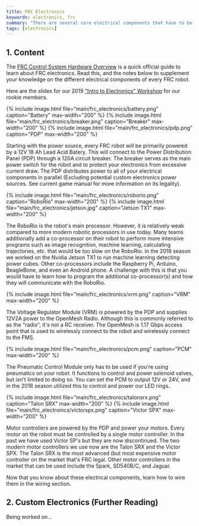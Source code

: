 ```yaml
---
title: FRC Electronics
keywords: electronics, frc
summary: "There are several core electrical components that have to be present in every FRC robot to be FRC legal."
tags: [electronics]
---
```


## 1. Content
The [FRC Control System Hardware Overview](https://wpilib.screenstepslive.com/s/currentCS/m/cs_hardware/l/144968-frc-control-system-hardware-overview) is a quick official guide to learn about FRC electronics. Read this, and the notes below to supplement your knowledge on the different electrical components of every FRC robot.

Here are the slides for our 2019 ["Intro to Electronics" Workshop](https://docs.google.com/presentation/d/1ffs1Fc1p5dTy7iFK4lpKj7pC9f1cEUFPQZVbBLUWARU/edit#slide=id.g5fa3d64124_1_26) for our rookie members.

{% include image.html file="main/frc_electronics/battery.png" caption="Battery" max-width="200" %}
{% include image.html file="main/frc_electronics/breaker.png" caption="Breaker" max-width="200" %}
{% include image.html file="main/frc_electronics/pdp.png" caption="PDP" max-width="200" %}

Starting with the power source, every FRC robot will be primarily powered by a 12V 18 Ah Lead Acid Batery. This will connect to the Power Distribution Panel (PDP) through a 120A circuit breaker. The breaker serves as the main power switch for the robot and to protect your electronics from excessive current draw. The PDP distributes power to all of your electrical components in parallel (Excluding potential custom electronics power sources. See current game manual for more information on its legality).

{% include image.html file="main/frc_electronics/roborio.png" caption="RoboRio" max-width="200" %}
{% include image.html file="main/frc_electronics/jetson.jpg" caption="Jetson TX1" max-width="200" %}

The RoboRio is the robot's main processor. However, it is relatively weak compared to more modern robotic processors in use today. Many teams additionally add a co-processor on their robot to perform more intensive programs such as image recognition, machine learning, calculating trajectories, etc. that would be too slow on the RoboRio. In the 2018 season we worked on the Nvidia Jetson TX1 to run machine learning detecting power cubes. Other co-processors include the Raspberry Pi, Arduino, BeagleBone, and even an Android phone. A challenge with this is that you would have to learn how to program the additional co-processor(s) and how they will communicate with the RoboRio.

{% include image.html file="main/frc_electronics/vrm.png" caption="VRM" max-width="200" %}

The Voltage Regulator Module (VRM) is powered by the PDP and supplies 12V2A power to the OpenMesh Radio. Although this is commonly referred to as the "radio", it's not a RC receiver. The OpenMesh is 1.17 Gbps access point that is used to wirelessly connect to the robot and wirelessly connect to the FMS.

{% include image.html file="main/frc_electronics/pcm.png" caption="PCM" max-width="200" %}

The Pneumatic Control Module only has to be used if you're using pneumatics on your robot. It functions to control and power solenoid valves, but isn't limited to doing so. You can set the PCM to output 12V or 24V, and in the 2018 season utilized this to control and power our LED rings.

{% include image.html file="main/frc_electronics/talonsrx.png" caption="Talon SRX" max-width="200" %}
{% include image.html file="main/frc_electronics/victorspx.png" caption="Victor SPX" max-width="200" %}

Motor controllers are powered by the PDP and power your motors. Every motor on the robot must be controlled by a single motor controller. In the past we have used Victor SP's but they are now discontinued. The two modern motor controllers we use now are the Talon SRX and the Victor SPX. The Talon SRX is the most advanced (but most expensive motor controller on the market that's FRC legal. Other motor controllers in the market that can be used include the Spark, SD540B/C, and Jaguar.

Now that you know about these electrical components, learn how to wire them in the wiring section.

## 2. Custom Electronics (Further Reading)

Being worked on...
